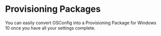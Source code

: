 # Provisioning Packages

You can easily convert OSConfig into a Provisioning Package for Windows 10 once you have all your settings complete.



